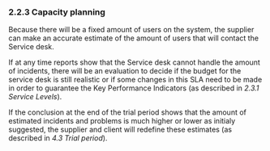 ### 2.2.3 Capacity planning

Because there will be a fixed amount of users on the system, the supplier can make an accurate estimate of the amount of users that will contact the Service desk.

If at any time reports show that the Service desk cannot handle the amount of incidents, there will be an evaluation to decide if the budget for the service desk is still realistic or if some changes in this SLA need to be made in order to guarantee the Key Performance Indicators (as described in _2.3.1 Service Levels_).

If the conclusion at the end of the trial period shows that the amount of estimated incidents and problems is much higher or lower as initialy suggested, the supplier and client will redefine these estimates (as described in _4.3 Trial period_).

